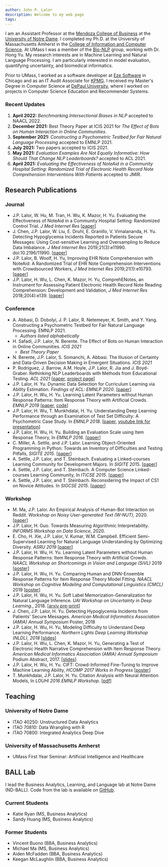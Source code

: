 ```yaml
---
author: John P. Lalor
description: Welcome to my web page
tags:
---
```



I am an Assistant Professor at the [Mendoza College of Business][mendoza] at the [University of Notre Dame][nd]. 
I completed my Ph.D. at the University of Massachusetts Amherst in the [College of Information and Computer Science][cics]. 
At UMass I was a member of the [Bio-NLP][bionlp] group, working with Dr. Hong Yu. 
My research interests are in Machine Learning and Natural Language Processing. 
I am particularly interested in model evaluation, quantifying uncertainty, and biomedical informatics.

Prior to UMass, I worked as a software developer at [Eze Software][eze] in Chicago and as an IT Audit Associate for [KPMG][kpmg]. 
I received my Master's Degree in Computer Science at [DePaul University][depaul], where I worked on projects in Computer Science Education and Recommender Systems. 


### Recent Updates

1. **April 2022:** *Benchmarking Intersectional Biases in NLP* accepted to NAACL 2022.
1. **December 2021:** Best Theory Paper at ICIS 2021 for *The Effect of Bots on Human Interaction in Online Communities*.
1. **September 2021:** *Constructing a Psychometric Testbed for Fair Natural Language Processing* accepted to EMNLP 2021.
1. **July 2021:** Two papers accepted to ICIS 2021. 
1. **May 2021:** *Evaluation Examples Are Not Equally Informative: How Should That Change NLP Leaderboards?* accepted to ACL 2021. 
1. **April 2021:** *Evaluating the Effectiveness of NoteAid in a Community Hospital Setting: Randomized Trial of Electronic Health Record Note Comprehension Interventions With Patients* accepted to JMIR.


## Research Publications 

### Journal 

- J.P. Lalor, W. Hu, M. Tran, H. Wu, K. Mazor, H. Yu. Evaluating the Effectiveness of NoteAid in a Community Hospital Setting: Randomized Control Trial. *J Med Internet Res* [[paper][jmir2020]]
- J. Chen, J.P. Lalor, W. Liu, E. Druhl, E. Granillo, V. Vimalananda, H. Yu. Detecting Hypoglycemia Incidents Reported in Patients Secure Messages: Using Cost-sensitive Learning and Oversampling to Reduce Data Imbalance. *J Med Internet Res* 2019;21(3):e11990. doi:10.2196/11990. [[paper][jmir hypo 2019]]
- J.P. Lalor, B. Woolf, H. Yu, Improving EHR Note Comprehension with NoteAid: A Randomized Trial of EHR Note Comprehension Interventions with Crowdsourced Workers, *J Med Internet Res* 2019;21(1):e10793. [[paper][jmir2019]]
- J.P. Lalor, H. Wu, L. Chen, K. Mazor, H. Yu, ComprehENotes, an Instrument for Assessing Patient Electronic Health Record Note Reading Comprehension: Development and Validation, *J Med Internet Res* 2018;20(4):e139. [[paper][jmir2018]]


### Conference 

- A. Abbasi, D. Dobolyi, J. P. Lalor, R. Netemeyer, K. Smith, and Y. Yang. Constructing a
Psychometric Testbed for Fair Natural Language Processing. EMNLP 2021.
    - *Authors listed alphabetically*
- H. Safadi, J.P. Lalor, N. Berente. The Effect of Bots on Human Interaction in Online Communities. *ICIS 2021*
    - *Best Theory Paper*
- N. Berente, J.P. Lalor, S. Somanchi, A. Abbasi. The Illusion of Certainty and Data-Driven Decision Making in Emergent Situations. *ICIS 2021*
- P. Rodriguez, J. Barrow, A.M. Hoyle, J.P. Lalor, R. Jia and J. Boyd-Graber. Rethinking NLP Leaderboards with Methods from Educational Testing. *ACL 2021* [[paper][acl2021], [project page][acl2021-pedro]]
- J.P. Lalor, H. Yu. Dynamic Data Selection for Curriculum Learning via Ability Estimation. *Findings of ACL: EMNLP 2020*. [[paper][emnlp2020]]
- J.P. Lalor, H. Wu, H. Yu. Learning Latent Parameters without Human Response Patterns: Item Response Theory with Artificial Crowds. *EMNLP 2019* [[paper][emnlp2019], [code][emnlp2019-github]]
- J.P. Lalor, H. Wu, T. Munkhdalai, H. Yu. Understanding Deep Learning Performance through an Examination of Test Set Difficulty: A Psychometric Case Study. In *EMNLP 2018.* [[paper][emnlp2018], [youtube link for presentation][emnlp2018-youtube]]
- J.P. Lalor, H. Wu, H. Yu. Building an Evaluation Scale using Item Response Theory, In *EMNLP 2016*. [[paper][emnlp2016]]
- C. Miller, A. Settle, and J.P. Lalor. Learning Object-Oriented Programming in Python: Towards an Inventory of Difficulties and Testing Pitfalls, *SIGITE 2015*. [[paper][miller2015sigite]]
- A. Settle, J.P. Lalor, and T. Steinbach. Evaluating a Linked-courses Learning Community for Development Majors. In *SIGITE 2015*. [[paper][settle2015sigite]]
- A. Settle, J.P. Lalor, and T. Steinbach. A Computer Science Linked-courses Learning Community, In *ITiCSE 2015*. [[paper][iticse2015]]
- A. Settle, J.P. Lalor, and T. Steinbach. Reconsidering the Impact of CS1 on Novice Attitudes. In *SIGCSE 2015*. [[paper][sigcse2015]]


### Workshop

- M. Ma, J.P. Lalor. An Empirical Analysis of Human-Bot Interaction on Reddit. *Workshop on Noisy User-generated Text (W-NUT),* 2020. [[paper][wnut2020]]
- J.P. Lalor, H. Guo. Towards Measuring Algorithmic Interpretability. *INFORMS Workshop on Data Science,* 2020.
- E. Cho, H. Xie, J.P. Lalor, V. Kumar, W.M. Campbell. Efficient Semi-Supervised Learning for Natural Language Understanding by Optimizing Diversity. *ASRU 2019* [[paper][amzn-paper]]
- J.P. Lalor, H. Wu, H. Yu. Learning Latent Parameters without Human Response Patterns: Item Response Theory with Artificial Crowds. *NAACL Workshop on Shortcomings in Vision and Language (SiVL)* 2019 [[poster][sivl-poster]]
- J.P. Lalor, H. Wu, H. Yu. Comparing Human and DNN-Ensemble Response Patterns for Item Response Theory Model Fitting. *NAACL Workshop on Cognitive Modeling and Computational Linguistics (CMCL)* 2019 [[poster][cmcl-poster]] 
- J.P. Lalor, H. Wu, H. Yu. Soft Label Memorization-Generalization for Natural Language Inference. *UAI Workshop on Uncertainty in Deep Learning.*, 2018. [[arxiv pre-print][slmg-arxiv]]
- J. Chen, J.P. Lalor, H. Yu. Detecting Hypoglycemia Incidents from Patients' Secure Messages. *American Medical Informatics Association (AMIA) Annual Symposium* Poster, 2018
- J.P. Lalor, H. Wu, H. Yu, Modeling Difficulty to Understand Deep Learning Performance. *Northern Lights Deep Learning Workshop (NLDL), 2018* [[slides][nldl2018]]
- J.P. Lalor, H. Wu, L. Chen, K. Mazor, H. Yu, Generating a Test of Electronic Health Narrative Comprehension with Item Response Theory. *American Medical Informatics Association (AMIA) Annual Symposium* Podium Abstract, 2017. [[slides][amia2017-slides]]
- J.P. Lalor, H. Wu, H. Yu. CIFT: Crowd-Informed Fine-Tuning to Improve Machine Learning Ability, *HCOMP 2017 Works in Progress* [[poster][hcomp2017]]
- T. Munkhdalai, J.P. Lalor, H. Yu. Citation Analysis with Neural Attention Models, In *LOUHI 2016 EMNLP Workshop*. [[pdf][louhi2016]]

## Teaching 

### University of Notre Dame

- ITAO 40250: Unstructured Data Analytics
- ITAO 70810: Data Wrangling with R 
- ITAO 70800: Integrated Analytics Deep Dive

### University of Massachusetts Amherst

- UMass First Year Seminar: Artificial Intelligence and Healthcare

## BALL Lab

I lead the Business Analytics, Learning, and Language lab at Notre Dame (ND-BALL).
Code from the lab is available on [GitHub][ball-github].

### Current Students

- Katie Ryan (MS, Business Analytics)
- Sandy Huang (MS, Business Analytics)

### Former Students 

- Vincent Buono (BBA, Business Analytics)
- Michael Ma (MS, Business Analytics)
- Aiden McFadden (BBA, Business Analytics)
- Keegan McLaughlin (BBA, Business Analytics)

[ball-github]:https://github.com/nd-ball
[acl2021-pedro]: https://irt.pedro.ai
[acl2021]: https://aclanthology.org/2021.acl-long.346/
[amzn-paper]:https://arxiv.org/abs/1910.04196
[jmir2020]:https://www.jmir.org/2021/5/e26354
[amia2018]: ./amia18
[comprehenotes-page]:./ehr
[irt-page]:./irt
[wnut2020]:https://www.aclweb.org/anthology/2020.wnut-1.14/
[emnlp2020]:https://www.aclweb.org/anthology/2020.findings-emnlp.48/
[emnlp2019]:https://www.aclweb.org/anthology/D19-1434/ 
[emnlp2019-github]:https://github.com/jplalor/py-irt
[slmg-arxiv]:https://arxiv.org/abs/1702.08563
[sivl-poster]:/pdf/sivl19_irt.pdf
[cmcl-poster]:/pdf/cmcl19_irt.pdf
[jmir hypo 2019]:https://www.jmir.org/2019/3/e11990/
[jmir2019]:https://www.jmir.org/2019/1/e10793/ 
[jmir2018]:https://www.jmir.org/2018/4/e139/
[nldl2018]:/pdf/lalor_nldl.pdf
[emnlp2018]:https://www.aclweb.org/anthology/D18-1500/ 
[emnlp2018-youtube]:https://www.youtube.com/watch?v=4FZYB-YvV7k
[hcomp2017]:/pdf/cift_hcomp2017.pdf
[amia2017-slides]:/pdf/amia_ehr_2017.pdf
[emnlp2016]:https://www.aclweb.org/anthology/D16-1062/
[louhi2016]:http://www.aclweb.org/anthology/W/W16/W16-6109.pdf
[miller2015sigite]:http://dl.acm.org/citation.cfm?id=2808017
[settle2015sigite]:http://dl.acm.org/citation.cfm?id=2808031
[iticse2015]:http://dl.acm.org/citation.cfm?id=2729094.2742621
[sigcse2015]:http://dl.acm.org/citation.cfm?id=2677235
[cics]:https://cics.umass.edu/
[eze]:http://www.ezesoft.com/
[depaul]:http://www.cdm.depaul.edu/Pages/default.aspx
[nd]:https://www.nd.edu
[kpmg]:http://www.kpmg.com
[mendoza]:https://mendoza.nd.edu
[bionlp]:http://bio-nlp.org/
